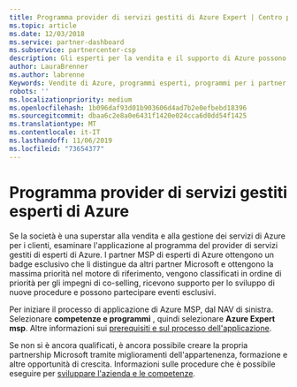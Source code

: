 ```yaml
---
title: Programma provider di servizi gestiti di Azure Expert | Centro per i partner
ms.topic: article
ms.date: 12/03/2018
ms.service: partner-dashboard
ms.subservice: partnercenter-csp
description: Gli esperti per la vendita e il supporto di Azure possono essere applicati ad Azure Expert MSP
author: LauraBrenner
ms.author: labrenne
Keywords: Vendite di Azure, programmi esperti, programmi per i partner
robots: ''
ms.localizationpriority: medium
ms.openlocfilehash: 1b096daf93d01b903606d4ad7b2e0efbebd18396
ms.sourcegitcommit: dbaa6c2e8a0e6431f1420e024cca6d0dd54f1425
ms.translationtype: MT
ms.contentlocale: it-IT
ms.lasthandoff: 11/06/2019
ms.locfileid: "73654377"
---
```

# <a name="azure-expert-managed-services-provider-program"></a>Programma provider di servizi gestiti esperti di Azure


Se la società è una superstar alla vendita e alla gestione dei servizi di Azure per i clienti, esaminare l'applicazione al programma del provider di servizi gestiti di esperti di Azure. I partner MSP di esperti di Azure ottengono un badge esclusivo che li distingue da altri partner Microsoft e ottengono la massima priorità nel motore di riferimento, vengono classificati in ordine di priorità per gli impegni di co-selling, ricevono supporto per lo sviluppo di nuove procedure e possono partecipare eventi esclusivi.

Per iniziare il processo di applicazione di Azure MSP, dal NAV di sinistra. Selezionare **competenze e programmi** , quindi selezionare **Azure Expert msp**. Altre informazioni sui [prerequisiti e sul processo dell'applicazione](https://partner.microsoft.com/membership/azure-expert-msp). 

Se non si è ancora qualificati, è ancora possibile creare la propria partnership Microsoft tramite miglioramenti dell'appartenenza, formazione e altre opportunità di crescita.
Informazioni sulle procedure che è possibile eseguire per [sviluppare l'azienda e le competenze](https://partner.microsoft.com/membership/azure-expert-msp).

